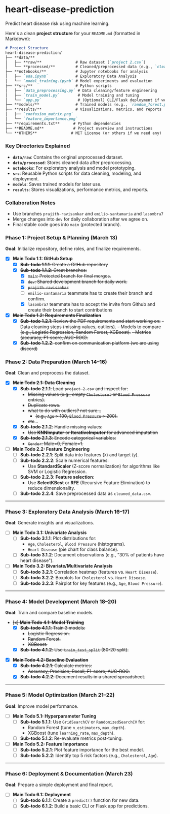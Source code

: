# heart-disease-prediction
Predict heart disease risk using machine learning.

Here's a clean **project structure** for your `README.md` (formatted in Markdown):

```markdown
# Project Structure
heart-disease-prediction/  
├── **data/**  
│   ├── **raw/**               # Raw dataset (`project 2.csv`)
│   └── **processed/**         # Cleaned/preprocessed data (e.g., `cleaned_data.csv`)  
├── **notebooks/**             # Jupyter notebooks for analysis  
│   ├── `eda.ipynb`            # Exploratory Data Analysis  
│   └── `model_training.ipynb` # Model experiments and evaluation  
├── **src/**                   # Python scripts  
│   ├── `data_preprocessing.py` # Data cleaning/feature engineering  
│   ├── `train_model.py`        # Model training and tuning  
│   └── `app.py`                # (Optional) CLI/Flask deployment if we have time
├── **models/**                # Trained models (e.g., `random_forest.pkl`)  
├── **results/**               # Visualizations, metrics, and reports  
│   ├── `confusion_matrix.png`  
│   └── `feature_importance.png`  
├── **requirements.txt**      # Python dependencies  
├── **README.md**             # Project overview and instructions  
└── **OTHERS**               # MIT License (or others if we need any)  
```

### **Key Directories Explained**  
- **`data/raw`**: Contains the original unprocessed dataset.  
- **`data/processed`**: Stores cleaned data after preprocessing.  
- **`notebooks`**: For exploratory analysis and model prototyping.  
- **`src`**: Reusable Python scripts for data cleaning, modeling, and deployment.  
- **`models`**: Saves trained models for later use.  
- **`results`**: Stores visualizations, performance metrics, and reports.  

### **Collaboration Notes**  
- Use branches `prajith-ravisankar` and `emilio-santamaria` and `lasombra7` 
- Merge changes into `dev` for daily collaboration after we agree on.  
- Final stable code goes into `main` (protected branch).

### **Phase 1: Project Setup & Planning (March 13)**

**Goal**: Initialize repository, define roles, and finalize requirements.

- [x]  **Main Todo 1.1: GitHub Setup**
    - [x]  ~~**Sub-todo 1.1.1**: Create a GitHub repository~~
    - [x]  ~~**Sub-todo 1.1.2**: Creat branches:~~
        - [x]  ~~`main`: Protected branch for final merges.~~
        - [x]  ~~`dev`: Shared development branch for daily work.~~
        - [x]  ~~`prajith-ravisankar`~~
        - [ ]  `emilio-santamaria` teammate has to create their branch and confirm.
        - [x] `lasombra7` teammate has to accept the invite from Github and create their branch to start contributions
- [x]  ~~**Main Todo 1.2: Requirements Finalization**~~
    - [x]  ~~**Sub-todo 1.2.1**: Review the PDF requirements and start working on:~~
        ~~- Data cleaning steps (missing values, outliers).~~
        ~~- Models to compare (e.g., Logistic Regression, Random Forest, XGBoost).~~
        ~~- Metrics (accuracy, F1-score, AUC-ROC).~~
    - [x]  ~~**Sub-todo 1.2.2**: confirm on communication platform (we are using discord)~~

### **Phase 2: Data Preparation (March 14–16)**

**Goal**: Clean and preprocess the dataset.

- [x]  ~~**Main Todo 2.1: Data Cleaning**~~
    - [x]  ~~**Sub-todo 2.1.1**: Load `project 2.csv` and inspect for:~~
        - ~~Missing values (e.g., empty `Cholesterol` or `Blood Pressure` entries).~~
        - ~~Duplicate rows.~~
        - ~~what to do with outliers? not sure…~~
            - ~~(e.g., `Age` > 100, `Blood Pressure` > 200).~~
        - ~~etc~~…
    - [x]  ~~**Sub-todo 2.1.2**: Handle missing values:~~
        - ~~Use **KNNImputer** or **IterativeImputer** for advanced imputation~~
    - [x]  ~~**Sub-todo 2.1.3**: Encode categorical variables:~~
        - ~~`Gender`: Male=0, Female=1.~~
- [ ]  **Main Todo 2.2: Feature Engineering**
    - [ ]  **Sub-todo 2.2.1**: Split data into features (`X`) and target (`y`).
    - [ ]  **Sub-todo 2.2.2**: Scale numerical features:
        - Use **StandardScaler** (Z-score normalization) for algorithms like SVM or Logistic Regression.
    - [ ]  **Sub-todo 2.2.3**: **Feature selection**:
        - Use **SelectKBest** or **RFE** (Recursive Feature Elimination) to reduce dimensionality.
    - [ ]  **Sub-todo 2.2.4**: Save preprocessed data as `cleaned_data.csv`.

---

### **Phase 3: Exploratory Data Analysis (March 16–17)**

**Goal**: Generate insights and visualizations.

- [ ]  **Main Todo 3.1: Univariate Analysis**
    - [ ]  **Sub-todo 3.1.1**: Plot distributions for:
        - `Age`, `Cholesterol`, `Blood Pressure` (histograms).
        - `Heart Disease` (pie chart for class balance).
    - [ ]  **Sub-todo 3.1.2**: Document observations (e.g., "30% of patients have heart disease").
- [ ]  **Main Todo 3.2: Bivariate/Multivariate Analysis**
    - [ ]  **Sub-todo 3.2.1**: Correlation heatmap (features vs. `Heart Disease`).
    - [ ]  **Sub-todo 3.2.2**: Boxplots for `Cholesterol` vs. `Heart Disease`.
    - [ ]  **Sub-todo 3.2.3**: Pairplot for key features (e.g., `Age`, `Blood Pressure`).

---

### **Phase 4: Model Development (March 18–20)**

**Goal**: Train and compare baseline models.

- ~~[x]  **Main Todo 4.1: Model Training**~~
    - [x]  ~~**Sub-todo 4.1.1**: Train 3 models:~~
        - ~~Logistic Regression.~~
        - ~~Random Forest.~~
        - ~~XGBoost.~~
    - [x]  ~~**Sub-todo 4.1.2**: Use `train_test_split` (80-20 split).~~
- [x]  ~~**Main Todo 4.2: Baseline Evaluation**~~
    - [x]  ~~**Sub-todo 4.2.1**: Calculate metrics:~~
        - ~~Accuracy, Precision, Recall, F1-score, AUC-ROC.~~
    - [x]  ~~**Sub-todo 4.2.2**: Document results in a shared spreadsheet.~~

---

### **Phase 5: Model Optimization (March 21–22)**

**Goal**: Improve model performance.

- [ ]  **Main Todo 5.1: Hyperparameter Tuning**
    - [ ]  **Sub-todo 5.1.1**: Use `GridSearchCV` or `RandomizedSearchCV` for:
        - Random Forest (tune `n_estimators`, `max_depth`).
        - XGBoost (tune `learning_rate`, `max_depth`).
    - [ ]  **Sub-todo 5.1.2**: Re-evaluate metrics post-tuning.
- [ ]  **Main Todo 5.2: Feature Importance**
    - [ ]  **Sub-todo 5.2.1**: Plot feature importance for the best model.
    - [ ]  **Sub-todo 5.2.2**: Identify top 5 risk factors (e.g., `Cholesterol`, `Age`).

---

### **Phase 6: Deployment & Documentation (March 23)**

**Goal**: Prepare a simple deployment and final report.

- [ ]  **Main Todo 6.1: Deployment**
    - [ ]  **Sub-todo 6.1.1**: Create a `predict()` function for new data.
    - [ ]  **Sub-todo 6.1.2**: Build a basic CLI or Flask app for predictions.
